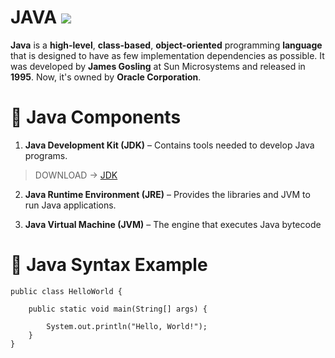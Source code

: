 # JAVA   ![](https://cdn.iconscout.com/icon/free/png-256/java-43-569305.png)

**Java** is a **high-level**, **class-based**, **object-oriented** programming **language** that is designed to have as few implementation dependencies as possible. It was developed by **James Gosling** at Sun Microsystems and released in **1995**. Now, it's owned by **Oracle Corporation**.

# 🔹 Java Components
1)  **Java Development Kit (JDK)** – Contains tools needed to develop Java programs.

>DOWNLOAD ->  [JDK](https://www.oracle.com/java/technologies/downloads/)

2) **Java Runtime Environment (JRE)** – Provides the libraries and JVM to run Java applications.

3) **Java Virtual Machine (JVM)** – The engine that executes Java bytecode


# 🔹 Java Syntax Example

```
public class HelloWorld {

    public static void main(String[] args) {

        System.out.println("Hello, World!");
    }
}
```